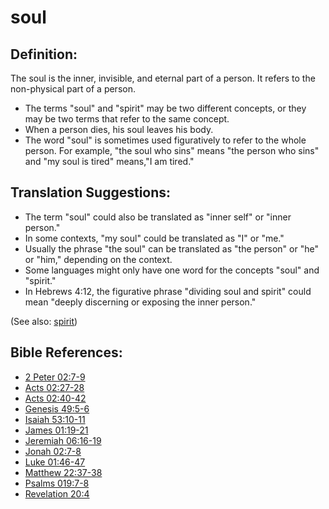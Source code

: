 # soul #

## Definition: ##

The soul is the inner, invisible, and eternal part of a person. It refers to the non-physical part of a person.

* The terms "soul" and "spirit" may be two different concepts, or they may be two terms that refer to the same concept.
* When a person dies, his soul leaves his body.
* The word "soul" is sometimes used figuratively to refer to the whole person. For example, "the soul who sins" means "the person who sins" and "my soul is tired" means,"I am tired."

## Translation Suggestions: ##

* The term "soul" could also be translated as "inner self" or "inner person."
* In some contexts, "my soul" could be translated as "I" or "me."
* Usually the phrase "the soul" can be translated as "the person" or "he" or "him," depending on the context.
* Some languages might only have one word for the concepts "soul" and "spirit."
* In Hebrews 4:12, the figurative phrase "dividing soul and spirit" could mean "deeply discerning or exposing the inner person."

(See also: [spirit](../kt/spirit.md))

## Bible References: ##

* [2 Peter 02:7-9](en/tn/2pe/help/02/07)
* [Acts 02:27-28](en/tn/act/help/02/27)
* [Acts 02:40-42](en/tn/act/help/02/40)
* [Genesis 49:5-6](en/tn/gen/help/49/05)
* [Isaiah 53:10-11](en/tn/isa/help/53/10)
* [James 01:19-21](en/tn/jas/help/01/19)
* [Jeremiah 06:16-19](en/tn/jer/help/06/16)
* [Jonah 02:7-8](en/tn/jon/help/02/07)
* [Luke 01:46-47](en/tn/luk/help/01/46)
* [Matthew 22:37-38](en/tn/mat/help/22/37)
* [Psalms 019:7-8](en/tn/psa/help/19/07)
* [Revelation 20:4](en/tn/rev/help/20/04)